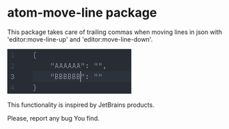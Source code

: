 # atom-move-line package

This package takes care of trailing commas when moving lines in json with 'editor:move-line-up' and 'editor:move-line-down'.

![demo](https://raw.githubusercontent.com/VoronaPavel/atom-move-line/master/images/demo.gif)

This functionality is inspired by JetBrains products.

Please, report any bug You find.
